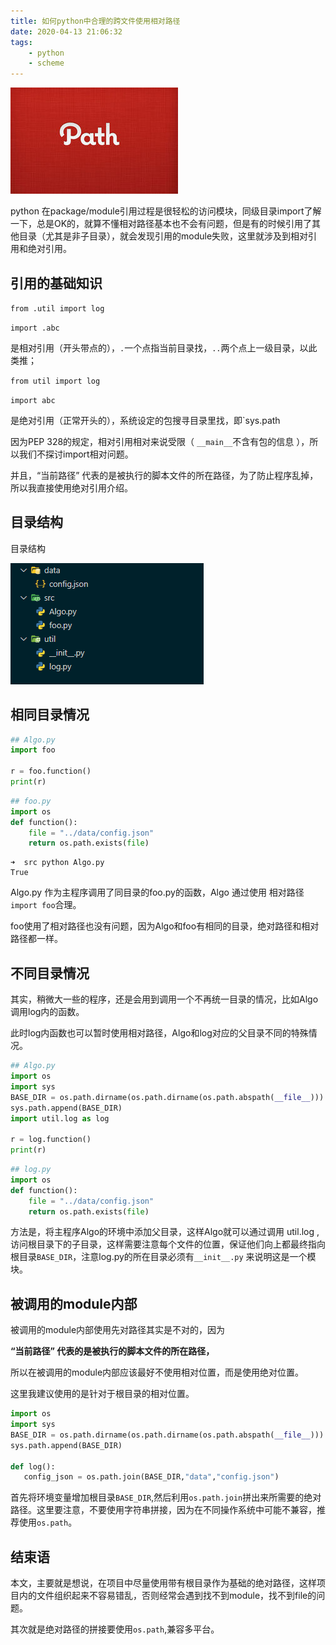 ```yaml
---
title: 如何python中合理的跨文件使用相对路径
date: 2020-04-13 21:06:32
tags:
	- python
	- scheme
---
```


![python_path](/images/python_path.jpg)

python 在package/module引用过程是很轻松的访问模块，同级目录import了解一下，总是OK的，就算不懂相对路径基本也不会有问题，但是有的时候引用了其他目录（尤其是非子目录），就会发现引用的module失败，这里就涉及到相对引用和绝对引用。

<!--more-->

## 引用的基础知识

`from .util import log`

`import .abc`

是相对引用（开头带点的），`.`一个点指当前目录找，`..`两个点上一级目录，以此类推；



`from util import log` 

`import abc`  

是绝对引用（正常开头的），系统设定的包搜寻目录里找，即`sys.path



因为PEP 328的规定，相对引用相对来说受限（ `__main__`不含有包的信息 ），所以我们不探讨import相对问题。

并且，“当前路径” 代表的是被执行的脚本文件的所在路径，为了防止程序乱掉，所以我直接使用绝对引用介绍。



## 目录结构

目录结构

![python_path](/images/python_path_folder.png)



## 相同目录情况



```python
## Algo.py
import foo

r = foo.function()
print(r)
```

```python
## foo.py
import os
def function():
    file = "../data/config.json"
    return os.path.exists(file)
```

```shell
➜  src python Algo.py
True
```

Algo.py 作为主程序调用了同目录的foo.py的函数，Algo 通过使用 相对路径 `import foo`合理。

foo使用了相对路径也没有问题，因为Algo和foo有相同的目录，绝对路径和相对路径都一样。

## 不同目录情况

其实，稍微大一些的程序，还是会用到调用一个不再统一目录的情况，比如Algo调用log内的函数。

此时log内函数也可以暂时使用相对路径，Algo和log对应的父目录不同的特殊情况。



```python
## Algo.py
import os
import sys
BASE_DIR = os.path.dirname(os.path.dirname(os.path.abspath(__file__)))
sys.path.append(BASE_DIR)
import util.log as log

r = log.function()
print(r)
```

```python
## log.py
import os
def function():
    file = "../data/config.json"
    return os.path.exists(file)
```

方法是，将主程序Algo的环境中添加父目录，这样Algo就可以通过调用  util.log ,访问根目录下的子目录，这样需要注意每个文件的位置，保证他们向上都最终指向根目录`BASE_DIR`，注意log.py的所在目录必须有`__init__.py` 来说明这是一个模块。

## 被调用的module内部

被调用的module内部使用先对路径其实是不对的，因为

**“当前路径” 代表的是被执行的脚本文件的所在路径，**

所以在被调用的module内部应该最好不使用相对位置，而是使用绝对位置。

这里我建议使用的是针对于根目录的相对位置。

```python
import os
import sys
BASE_DIR = os.path.dirname(os.path.dirname(os.path.abspath(__file__)))
sys.path.append(BASE_DIR)

def log():
   config_json = os.path.join(BASE_DIR,"data","config.json")
```

首先将环境变量增加根目录`BASE_DIR`,然后利用`os.path.join`拼出来所需要的绝对路径。这里要注意，不要使用字符串拼接，因为在不同操作系统中可能不兼容，推荐使用`os.path`。



## 结束语

本文，主要就是想说，在项目中尽量使用带有根目录作为基础的绝对路径，这样项目内的文件组织起来不容易错乱，否则经常会遇到找不到module，找不到file的问题。

其次就是绝对路径的拼接要使用`os.path`,兼容多平台。